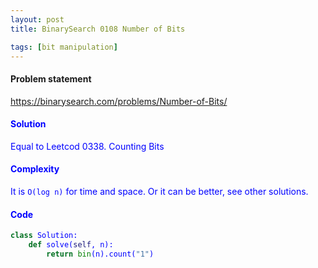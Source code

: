 ```yaml
---
layout: post
title: BinarySearch 0108 Number of Bits

tags: [bit manipulation]
---
```


#### Problem statement

<a href="https://binarysearch.com/problems/Number-of-Bits/"> <font color = blue>https://binarysearch.com/problems/Number-of-Bits/

#### Solution
Equal to Leetcod 0338. Counting Bits

#### Complexity
It is `O(log n)` for time and space. Or it can be better, see other solutions.

#### Code
```python
class Solution:
    def solve(self, n):
        return bin(n).count("1")
```
